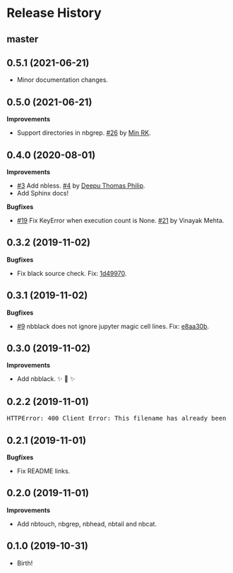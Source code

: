 Release History
===============

master
------

0.5.1 (2021-06-21)
------------------

- Minor documentation changes.

0.5.0 (2021-06-21)
------------------

**Improvements**

- Support directories in nbgrep. [#26](https://github.com/vinayak-mehta/nbcommands/pull/26) by [Min RK](https://github.com/minrk).

0.4.0 (2020-08-01)
------------------

**Improvements**

- [#3](https://github.com/vinayak-mehta/nbcommands/issues/3) Add nbless. [#4](https://github.com/vinayak-mehta/nbcommands/pull/4) by [Deepu Thomas Philip](https://github.com/deepu-tp).
- Add Sphinx docs!

**Bugfixes**

- [#19](https://github.com/vinayak-mehta/nbcommands/issues/19) Fix KeyError when execution count is None. [#21](https://github.com/vinayak-mehta/nbcommands/pull/21) by Vinayak Mehta.

0.3.2 (2019-11-02)
------------------

**Bugfixes**

- Fix black source check. Fix: [1d49970](https://github.com/vinayak-mehta/nbcommands/commit/1d4997076df3cd799e28cc9dcb94ef597dadd940).

0.3.1 (2019-11-02)
------------------

**Bugfixes**

- [#9](https://github.com/vinayak-mehta/nbcommands/issues/9) nbblack does not ignore jupyter magic cell lines. Fix: [e8aa30b](https://github.com/vinayak-mehta/nbcommands/commit/e8aa30b7bc657d7c921eb633143b2a23a98c6901).

0.3.0 (2019-11-02)
------------------

**Improvements**

- Add nbblack. ✨ 🍰 ✨

0.2.2 (2019-11-01)
------------------

<pre>
HTTPError: 400 Client Error: This filename has already been used, use a different version. See https://pypi.org/help/#file-name-reuse for url: https://upload.pypi.org/legacy/
</pre>

0.2.1 (2019-11-01)
------------------

**Bugfixes**

* Fix README links.

0.2.0 (2019-11-01)
------------------

**Improvements**

* Add nbtouch, nbgrep, nbhead, nbtail and nbcat.

0.1.0 (2019-10-31)
------------------

* Birth!
